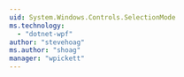 ```yaml
---
uid: System.Windows.Controls.SelectionMode
ms.technology: 
  - "dotnet-wpf"
author: "stevehoag"
ms.author: "shoag"
manager: "wpickett"
---
```

